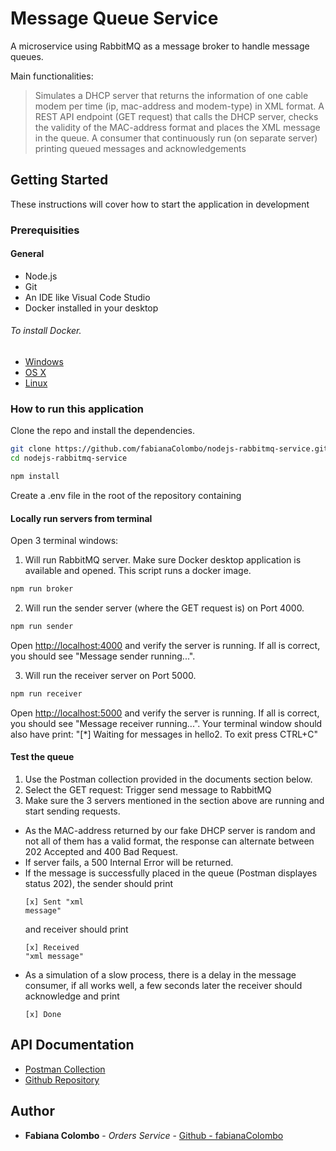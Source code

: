 # Message Queue Service
A microservice using RabbitMQ as a message broker to handle message queues.

Main functionalities:
> Simulates a DHCP server that returns the information of one cable modem per time (ip, mac-address and modem-type) in XML format. 
> A REST API endpoint (GET request) that calls the DHCP server, checks the validity of the MAC-address format and places the XML message in the queue.
> A consumer that continuously run (on separate server) printing queued messages and acknowledgements

## Getting Started

These instructions will cover how to start the application in development

### Prerequisities

#### General
* Node.js
* Git
* An IDE like Visual Code Studio
* Docker installed in your desktop 

###### To install Docker.

* [Windows](https://docs.docker.com/windows/started)
* [OS X](https://docs.docker.com/mac/started/)
* [Linux](https://docs.docker.com/linux/started/)


### How to run this application

Clone the repo and install the dependencies.

```bash
git clone https://github.com/fabianaColombo/nodejs-rabbitmq-service.git
cd nodejs-rabbitmq-service
```

```bash
npm install
```

Create a .env file in the root of the repository containing 

#### Locally run servers from terminal

Open 3 terminal windows:

1. Will run RabbitMQ server.
Make sure Docker desktop application is available and opened. This script runs a docker image.

```bash
npm run broker
```

2. Will run the sender server (where the GET request is) on Port 4000.

```bash
npm run sender
```

Open [http://localhost:4000](http://localhost:4000) and verify the server is running. If all is correct, you should see "Message sender running...".

3. Will run the receiver server on Port 5000.

```bash
npm run receiver
```

Open [http://localhost:5000](http://localhost:5000) and verify the server is running. If all is correct, you should see "Message receiver running...".
Your terminal window should also have print: "[*] Waiting for messages in hello2. To exit press CTRL+C"

#### Test the queue

1. Use the Postman collection provided in the documents section below.
2. Select the GET request: Trigger send message to RabbitMQ
3. Make sure the 3 servers mentioned in the section above are running and start sending requests.

- As the MAC-address returned by our fake DHCP server is random and not all of them has a valid format, the response can alternate between 202 Accepted and 400 Bad Request.
- If server fails, a 500 Internal Error will be returned.
- If the message is successfully placed in the queue (Postman displayes status 202), the sender should print <pre><code>[x] Sent "xml message"</code></pre> and receiver should print <pre><code>[x] Received "xml message"</code></pre>
- As a simulation of a slow process, there is a delay in the message consumer, if all works well, a few seconds later the receiver should acknowledge and print <pre><code>[x] Done </code></pre>

## API Documentation

* [Postman Collection](https://www.postman.com/gold-sunset-933698/workspace/fabiana-personal-workspace/collection/14882644-0d3e8e01-25a7-4897-9be9-efa9df177735?action=share&creator=14882644)
* [Github Repository](https://github.com/fabianaColombo/nodejs-rabbitmq-service)


## Author

* **Fabiana Colombo** - *Orders Service* - [Github - fabianaColombo](https://github.com/fabianaColombo)

